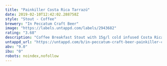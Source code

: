 ```yaml
---
title: "Painkiller Costa Rica Tarrazú"
date: 2019-02-10T12:42:02.288758Z
style: "Stout - Coffee"
brewery: "In Peccatum Craft Beer"
image: "https://labels.untappd.com/labels/2943682"
rating: "3.68"
description: "Coffee Breakfast Stout with 15g/l cold infused Costa Rica Tarrazú specialty coffee roasted by Vernazza Coffee Roasters."
untappd_url: "https://untappd.com/b/in-peccatum-craft-beer-painkiller-costa-rica-tarrazu/2943682"
abv: "9.0"
ibu: "0"
robots: noindex,nofollow
---
```


